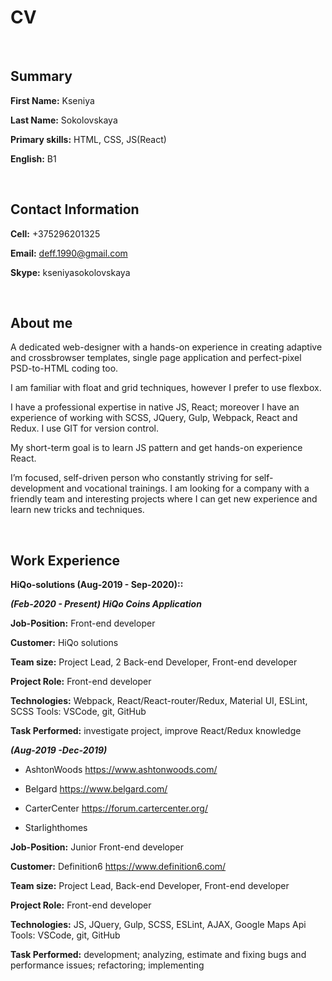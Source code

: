 # CV

<br/>

## Summary

**First Name:** Kseniya

**Last Name:** Sokolovskaya

**Primary skills:** HTML, CSS, JS(React)

**English:** B1

<br/>

## Contact Information

**Cell:** +375296201325

**Email:** deff.1990@gmail.com

**Skype:** kseniyasokolovskaya

<br/>

## About me

A dedicated web-designer with a hands-on experience in creating adaptive and crossbrowser templates, single page application and perfect-pixel PSD-to-HTML coding too.

I am familiar with float and grid techniques, however I prefer to use flexbox.

I have a professional expertise in native JS, React; moreover I have an experience of working with SCSS, JQuery, Gulp, Webpack, React and Redux. I use GIT for version control.

My short-term goal is to learn JS pattern and get hands-on experience React.

I’m focused, self-driven person who constantly striving for self-development and vocational trainings. I am looking for a company with a friendly team and interesting projects where I can get new experience and learn new tricks and techniques.

<br/>

## Work Experience

**HiQo-solutions (Aug-2019 - Sep-2020)::**

***(Feb-2020 - Present) HiQo Coins Application***

**Job-Position:** Front-end developer

**Customer:** HiQo solutions

**Team size:** Project Lead, 2 Back-end Developer, Front-end developer

**Project Role:** Front-end developer

**Technologies:** Webpack, React/React-router/Redux, Material UI, ESLint, SCSS Tools: VSCode, git, GitHub

**Task Performed:** investigate project, improve React/Redux knowledge

***(Aug-2019 -Dec-2019)***

- AshtonWoods https://www.ashtonwoods.com/

- Belgard https://www.belgard.com/

- CarterCenter https://forum.cartercenter.org/

- Starlighthomes

**Job-Position:** Junior Front-end developer

**Customer:** Definition6 https://www.definition6.com/

**Team size:** Project Lead, Back-end Developer, Front-end developer

**Project Role:** Front-end developer

**Technologies:** JS, JQuery, Gulp, SCSS, ESLint, AJAX, Google Maps Api Tools: VSCode, git, GitHub

**Task Performed:** development; analyzing, estimate and fixing bugs and performance issues; refactoring; implementing
